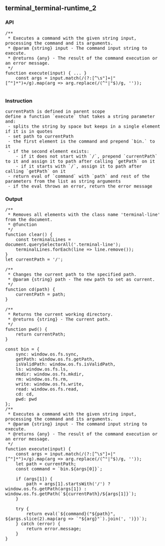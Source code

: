 ## terminal_terminal-runtime_2
### API

<pre style='text-wrap: wrap'>
/**
 * Executes a command with the given string input, processing the command and its arguments.
 * @param {string} input - The command input string to execute.
 * @returns {any} - The result of the command execution or an error message.
 */
function execute(input) { ... }
    const args = input.match(/(?:[^\s"]+|"[^"]*")+/g).map(arg => arg.replace(/(^"|"$)/g, ''));

</pre>
### Instruction

<pre style='text-wrap: wrap'>
currentPath is defined in parent scope
define a function `execute` that takes a string parameter and:
 - splits the string by space but keeps in a single element if it is in quotes
 - set path to currentPath
 - the first element is the command and prepend `bin.` to it
 - if the second element exists:
    - if it does not start with `/`, prepend `currentPath` to it and assign it to path after calling `getPath` on it
    - if it starts with `/`, assign it to path after calling `getPath` on it
 - return eval of `command` with `path` and rest of the parameters from the list as string arguments
 - if the eval throws an error, return the error message
</pre>
### Output

<pre style='text-wrap: wrap'>
/**
 * Removes all elements with the class name 'terminal-line' from the document.
 * @function
 */
function clear() {
    const terminalLines = document.querySelectorAll('.terminal-line');
    terminalLines.forEach(line => line.remove());
}
let currentPath = '/';

/**
 * Changes the current path to the specified path.
 * @param {string} path - The new path to set as current.
 */
function cd(path) {
    currentPath = path;
}

/**
 * Returns the current working directory.
 * @returns {string} - The current path.
 */
function pwd() {
    return currentPath;
}

const bin = {
    sync: window.os.fs.sync,
    getPath: window.os.fs.getPath,
    isValidPath: window.os.fs.isValidPath,
    ls: window.os.fs.ls,
    mkdir: window.os.fs.mkdir,
    rm: window.os.fs.rm,
    write: window.os.fs.write,
    read: window.os.fs.read,
    cd: cd,
    pwd: pwd
};
/**
 * Executes a command with the given string input, processing the command and its arguments.
 * @param {string} input - The command input string to execute.
 * @returns {any} - The result of the command execution or an error message.
 */
function execute(input) {
    const args = input.match(/(?:[^\s"]+|"[^"]*")+/g).map(arg => arg.replace(/(^"|"$)/g, ''));
    let path = currentPath;
    const command = `bin.${args[0]}`;

    if (args[1]) {
        path = args[1].startsWith('/') ? window.os.fs.getPath(args[1]) : window.os.fs.getPath(`${currentPath}/${args[1]}`);
    }

    try {
        return eval(`${command}("${path}", ${args.slice(2).map(arg => `"${arg}"`).join(', ')})`);
    } catch (error) {
        return error.message;
    }
}

</pre>
